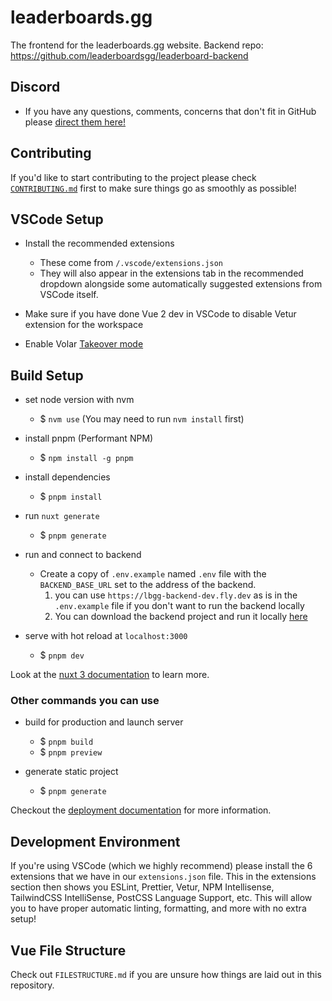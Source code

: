 # leaderboards.gg


The frontend for the leaderboards.gg website. Backend repo: https://github.com/leaderboardsgg/leaderboard-backend

## Discord

- If you have any questions, comments, concerns that don't fit in GitHub please [direct them here!](https://discord.com/invite/TZvfau25Vb)

## Contributing

If you'd like to start contributing to the project please check [`CONTRIBUTING.md`](https://github.com/leaderboardsgg/leaderboard-site/blob/main/CONTRIBUTING.md) first to make sure things go as smoothly as possible!

## VSCode Setup

- Install the recommended extensions

  - These come from `/.vscode/extensions.json`
  - They will also appear in the extensions tab in the recommended dropdown alongside some automatically suggested extensions from VSCode itself.

- Make sure if you have done Vue 2 dev in VSCode to disable Vetur extension for the workspace
- Enable Volar [Takeover mode](https://vuejs.org/guide/typescript/overview.html#takeover-mode)

## Build Setup

- set node version with nvm
  - $ `nvm use`
  (You may need to run `nvm install` first)

- install pnpm (Performant NPM)
  - $ `npm install -g pnpm`

- install dependencies
  - $ `pnpm install`

- run `nuxt generate`
  - $ `pnpm generate`

- run and connect to backend
  
  - Create a copy of `.env.example` named `.env` file with the `BACKEND_BASE_URL` set to the address of the backend.
    1. you can use `https://lbgg-backend-dev.fly.dev` as is in the `.env.example` file if you don't want to run the backend locally
    2. You can download the backend project and run it locally [here](https://github.com/leaderboardsgg/leaderboard-backend)

- serve with hot reload at `localhost:3000`
  - $ `pnpm dev`

Look at the [nuxt 3 documentation](https://v3.nuxtjs.org) to learn more.

### Other commands you can use

- build for production and launch server
  - $ `pnpm build`
  - $ `pnpm preview`

- generate static project
  - $ `pnpm generate`

Checkout the [deployment documentation](https://v3.nuxtjs.org/guide/deploy/presets) for more information.

## Development Environment

If you're using VSCode (which we highly recommend) please install the 6 extensions that we have in our `extensions.json` file. This in the extensions section then shows you ESLint, Prettier, Vetur, NPM Intellisense, TailwindCSS IntelliSense, PostCSS Language Support, etc. This will allow you to have proper automatic linting, formatting, and more with no extra setup!

## Vue File Structure

Check out `FILESTRUCTURE.md` if you are unsure how things are laid out in this repository.
